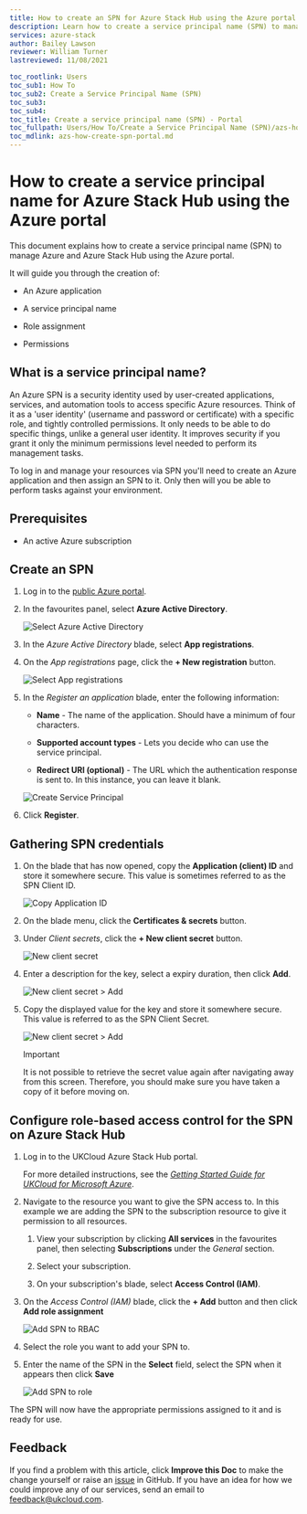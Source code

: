 ```yaml
---
title: How to create an SPN for Azure Stack Hub using the Azure portal
description: Learn how to create a service principal name (SPN) to manage your Azure Stack Hub resources using the Azure portal
services: azure-stack
author: Bailey Lawson
reviewer: William Turner
lastreviewed: 11/08/2021

toc_rootlink: Users
toc_sub1: How To
toc_sub2: Create a Service Principal Name (SPN)
toc_sub3:
toc_sub4:
toc_title: Create a service principal name (SPN) - Portal
toc_fullpath: Users/How To/Create a Service Principal Name (SPN)/azs-how-create-spn-portal.md
toc_mdlink: azs-how-create-spn-portal.md
---
```


# How to create a service principal name for Azure Stack Hub using the Azure portal

This document explains how to create a service principal name (SPN) to manage Azure and Azure Stack Hub using the Azure portal.

It will guide you through the creation of:

- An Azure application

- A service principal name

- Role assignment

- Permissions

## What is a service principal name?

An Azure SPN is a security identity used by user-created applications, services, and automation tools to access specific Azure resources. Think of it as a 'user identity' (username and password or certificate) with a specific role, and tightly controlled permissions. It only needs to be able to do specific things, unlike a general user identity. It improves security if you grant it only the minimum permissions level needed to perform its management tasks.

To log in and manage your resources via SPN you'll need to create an Azure application and then assign an SPN to it. Only then will you be able to perform tasks against your environment.

## Prerequisites

- <p>An active Azure subscription</p>

## Create an SPN

1. Log in to the [public Azure portal](https://portal.azure.com).

2. In the favourites panel, select **Azure Active Directory**.

    ![Select Azure Active Directory](images/azs-browser-select-aad.png)

3. In the *Azure Active Directory* blade, select **App registrations**.

4. On the *App registrations* page, click the **+ New registration** button.

    ![Select App registrations](images/azs-browser-app-registrations.png)

5. In the *Register an application* blade, enter the following information:

   - **Name** - The name of the application. Should have a minimum of four characters.

   - **Supported account types** - Lets you decide who can use the service principal.

   - **Redirect URI (optional)** - The URL which the authentication response is sent to. In this instance, you can leave it blank.

    ![Create Service Principal](images/azs-browser-create-spn.png)

6. Click **Register**.

## Gathering SPN credentials

1. On the blade that has now opened, copy the **Application (client) ID** and store it somewhere secure. This value is sometimes referred to as the SPN Client ID.

    ![Copy Application ID](images/azs-browser-select-SPN-App-ID.png)

2. On the blade menu, click the **Certificates & secrets** button.

3. Under *Client secrets*, click the **+ New client secret** button.

    ![New client secret](images/azs-browser-spn-new-secret.png)

4. Enter a description for the key, select a expiry duration, then click **Add**.

    ![New client secret > Add](images/azs-browser-spn-new-secret-add.png)

5. Copy the displayed value for the key and store it somewhere secure. This value is referred to as the SPN Client Secret.

    ![New client secret > Add](images/azs-browser-spn-new-secret-value.png)

    > [!IMPORTANT]
    > It is not possible to retrieve the secret value again after navigating away from this screen. Therefore, you should make sure you have taken a copy of it before moving on.

## Configure role-based access control for the SPN on Azure Stack Hub

1. Log in to the UKCloud Azure Stack Hub portal.

    For more detailed instructions, see the [*Getting Started Guide for UKCloud for Microsoft Azure*](azs-gs.md).

2. Navigate to the resource you want to give the SPN access to. In this example we are adding the SPN to the subscription resource to give it permission to all resources.

   1. View your subscription by clicking **All services** in the favourites panel, then selecting **Subscriptions** under the *General* section.

   2. Select your subscription.

   3. On your subscription's blade, select **Access Control (IAM)**.

3. On the *Access Control (IAM)* blade, click the **+ Add** button and then click **Add role assignment**

    ![Add SPN to RBAC](images/azs-browser-add-RBAC-user.png)

4. Select the role you want to add your SPN to.

5. Enter the name of the SPN in the **Select** field, select the SPN when it appears then click **Save**

    ![Add SPN to role](images/azs-browser-add-SPN-role.png)

The SPN will now have the appropriate permissions assigned to it and is ready for use.

## Feedback

If you find a problem with this article, click **Improve this Doc** to make the change yourself or raise an [issue](https://github.com/UKCloud/documentation/issues) in GitHub. If you have an idea for how we could improve any of our services, send an email to <feedback@ukcloud.com>.
